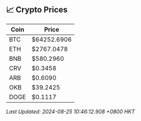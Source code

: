 ## 📈 Crypto Prices

| Coin | Price |
| ---- | ----- |
| BTC | $64252.6906 |
| ETH | $2767.0478 |
| BNB | $580.2960 |
| CRV | $0.3458 |
| ARB | $0.6090 |
| OKB | $39.2425 |
| DOGE | $0.1117 |

_Last Updated: 2024-08-25 10:46:12.908 +0800 HKT_